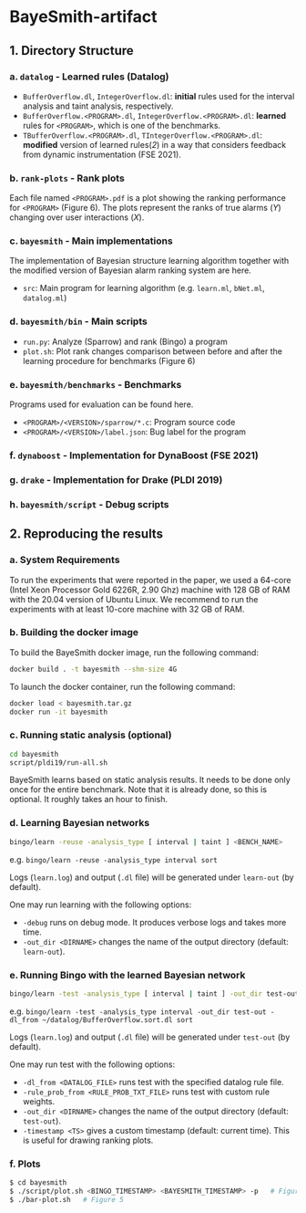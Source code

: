 # BayeSmith-artifact

## 1. Directory Structure
### a. `datalog` - Learned rules (Datalog)
- `BufferOverflow.dl`, `IntegerOverflow.dl`: **initial** rules used for the interval analysis and taint analysis, respectively.
- `BufferOverflow.<PROGRAM>.dl`, `IntegerOverflow.<PROGRAM>.dl`: **learned** rules for `<PROGRAM>`, which is one of the benchmarks.
- `TBufferOverflow.<PROGRAM>.dl`, `TIntegerOverflow.<PROGRAM>.dl`: **modified** version of learned rules(*2*) in a way that considers feedback from dynamic instrumentation (FSE 2021).

### b. `rank-plots` - Rank plots
Each file named `<PROGRAM>.pdf` is a plot showing the ranking performance for `<PROGRAM>` (Figure 6).
The plots represent the ranks of true alarms (*Y*) changing over user interactions (*X*).

### c. `bayesmith` - Main implementations
The implementation of Bayesian structure learning algorithm together with the modified version of Bayesian alarm ranking system are here.
- `src`: Main program for learning algorithm (e.g. `learn.ml`, `bNet.ml`, `datalog.ml`)

### d. `bayesmith/bin` - Main scripts
- `run.py`: Analyze (Sparrow) and rank (Bingo) a program
- `plot.sh`: Plot rank changes comparison between before and after the learning procedure for benchmarks (Figure 6)

### e. `bayesmith/benchmarks` - Benchmarks
Programs used for evaluation can be found here.
- `<PROGRAM>/<VERSION>/sparrow/*.c`: Program source code
- `<PROGRAM>/<VERSION>/label.json`: Bug label for the program

### f. `dynaboost` - Implementation for DynaBoost (FSE 2021)

### g. `drake` - Implementation for Drake (PLDI 2019)

### h. `bayesmith/script` - Debug scripts

## 2. Reproducing the results
### a. System Requirements

To run the experiments that were reported in the paper, we used a 64-core (Intel Xeon Processor Gold 6226R, 2.90 Ghz) machine with 128 GB of RAM with the 20.04 version of Ubuntu Linux. We recommend to run the experiments with at least 10-core machine with 32 GB of RAM.

### b. Building the docker image
To build the BayeSmith docker image, run the following command:
```sh
docker build . -t bayesmith --shm-size 4G
```

To launch the docker container, run the following command:

```sh
docker load < bayesmith.tar.gz
docker run -it bayesmith
```

### c. Running static analysis (optional)
```sh
cd bayesmith
script/pldi19/run-all.sh
```

BayeSmith learns based on static analysis results. It needs to be done only once for the entire benchmark. Note that it is already done, so this is optional. It roughly takes an hour to finish.

### d. Learning Bayesian networks
```sh
bingo/learn -reuse -analysis_type [ interval | taint ] <BENCH_NAME>
```

e.g. `bingo/learn -reuse -analysis_type interval sort`

Logs (`learn.log`) and output (`.dl` file) will be generated under `learn-out` (by default).

One may run learning with the following options:
- `-debug` runs on debug mode. It produces verbose logs and takes more time.
- `-out_dir <DIRNAME>` changes the name of the output directory (default: `learn-out`).

### e. Running Bingo with the learned Bayesian network

```sh
bingo/learn -test -analysis_type [ interval | taint ] -out_dir test-out <BENCH_NAME>
```

e.g. `bingo/learn -test -analysis_type interval -out_dir test-out -dl_from ~/datalog/BufferOverflow.sort.dl sort`

Logs (`learn.log`) and output (`.dl` file) will be generated under `test-out` (by default).

One may run test with the following options:
- `-dl_from <DATALOG_FILE>` runs test with the specified datalog rule file.
- `-rule_prob_from <RULE_PROB_TXT_FILE>` runs test with custom rule weights.
- `-out_dir <DIRNAME>` changes the name of the output directory (default: `test-out`).
- `-timestamp <TS>` gives a custom timestamp (default: current time). This is useful for drawing ranking plots.

### f. Plots

```sh
$ cd bayesmith
$ ./script/plot.sh <BINGO_TIMESTAMP> <BAYESMITH_TIMESTAMP> -p   # Figure 6
$ ./bar-plot.sh   # Figure 5
```
